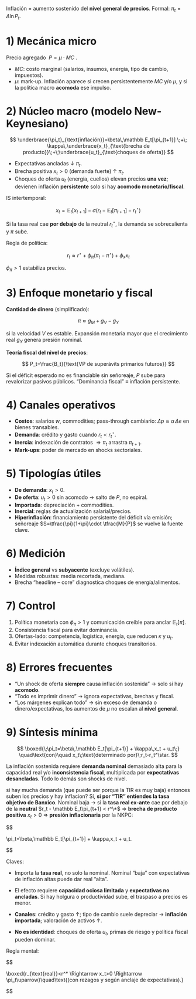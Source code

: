 Inflación = aumento sostenido del **nivel general de precios**. Formal: $\pi_t=\Delta \ln P_t$.

# 1) Mecánica micro

Precio agregado $\;P=\mu\cdot MC\;$.

* $MC$: costo marginal (salarios, insumos, energía, tipo de cambio, impuestos).
* $\mu$: mark-up.
  Inflación aparece si crecen persistentemente $MC$ y/o $\mu$, y si la política macro **acomoda** ese impulso.

# 2) Núcleo macro (modelo New-Keynesiano)

$$
\underbrace{\pi_t}_{\text{inflación}}=\beta\,\mathbb E_t[\pi_{t+1}] \;+\; \kappa\,\underbrace{x_t}_{\text{brecha de producto}}\;+\;\underbrace{u_t}_{\text{choques de oferta}}
$$

* Expectativas ancladas ↓ $\pi_t$.
* Brecha positiva $x_t>0$ (demanda fuerte) ↑ $\pi_t$.
* Choques de oferta $u_t$ (energía, cuellos) elevan precios **una vez**; devienen inflación **persistente** solo si hay **acomodo monetario/fiscal**.

IS intertemporal:

$$
x_t=\mathbb E_t[x_{t+1}] - \sigma\big(r_t-\mathbb E_t[\pi_{t+1}]-r_t^\star\big)
$$

Si la tasa real cae **por debajo** de la neutral $r_t^\star$, la demanda se sobrecalienta y $\pi$ sube.

Regla de política:

$$
r_t \approx r^\star+\phi_\pi(\pi_t-\pi^\star)+\phi_x x_t
$$

$\phi_\pi>1$ estabiliza precios.

# 3) Enfoque monetario y fiscal

**Cantidad de dinero** (simplificado):

$$
\pi \approx g_M + g_V - g_Y
$$

si la velocidad $V$ es estable. Expansión monetaria mayor que el crecimiento real $g_Y$ genera presión nominal.

**Teoría fiscal del nivel de precios**:

$$
P_t=\frac{B_t}{\text{VP de superávits primarios futuros}}
$$

Si el déficit esperado no es financiable sin señoreaje, $P$ sube para revalorizar pasivos públicos. “Dominancia fiscal” ≡ inflación persistente.

# 4) Canales operativos

* **Costos**: salarios $w$, commodities; pass-through cambiario: $\Delta p \approx \alpha\,\Delta e$ en bienes transables.
* **Demanda**: crédito y gasto cuando $r_t<r_t^\star$.
* **Inercia**: indexación de contratos $\Rightarrow \pi_t$ arrastra $\pi_{t+1}$.
* **Mark-ups**: poder de mercado en shocks sectoriales.

# 5) Tipologías útiles

* **De demanda**: $x_t>0$.
* **De oferta**: $u_t>0$ sin acomodo → salto de $P$, no espiral.
* **Importada**: depreciación + commodities.
* **Inercial**: reglas de actualización salarial/precios.
* **Hiperinflación**: financiamiento persistente del déficit vía emisión; señoreaje $S=\tfrac{\pi}{1+\pi}\cdot \tfrac{M}{P}$ se vuelve la fuente clave.

# 6) Medición

* **Índice general** vs **subyacente** (excluye volátiles).
* Medidas robustas: media recortada, mediana.
* Brecha “headline – core” diagnostica choques de energía/alimentos.

# 7) Control

1. Política monetaria con $\phi_\pi>1$ y comunicación creíble para anclar $\mathbb E_t[\pi]$.
2. Consistencia fiscal para evitar dominancia.
3. Ofertas-lado: competencia, logística, energía, que reducen $\kappa$ y $u_t$.
4. Evitar indexación automática durante choques transitorios.

# 8) Errores frecuentes

* “Un shock de oferta **siempre** causa inflación sostenida” → solo si hay **acomodo**.
* “Todo es imprimir dinero” → ignora expectativas, brechas y fiscal.
* “Los márgenes explican todo” → sin exceso de demanda o dinero/expectativas, los aumentos de $\mu$ no escalan al **nivel general**.

# 9) Síntesis mínima

$$
\boxed{\;\pi_t=\beta\,\mathbb E_t[\pi_{t+1}] + \kappa\,x_t + u_t\;}
\quad\text{con}\quad
x_t\;\text{determinado por}\;r_t-r_t^\star.
$$

La inflación sostenida requiere **demanda nominal** demasiado alta para la capacidad real y/o **inconsistencia fiscal**, multiplicada por **expectativas desancladas**. Todo lo demás son shocks de nivel.


si hay mucha demanda (que puede ser porque la TIR es muy baja) entonces suben los precios y hay inflacion?
Sí, **si por “TIR” entiendes la tasa objetivo de Banxico**. Nominal baja → si la **tasa real ex-ante** cae por debajo de la **neutral** $r_t - \mathbb E_t\pi_{t+1} < r^\*$ ⇒ **brecha de producto positiva** $x_t>0$ ⇒ **presión inflacionaria** por la NKPC:

  

$$

\pi_t=\beta\,\mathbb E_t[\pi_{t+1}] + \kappa\,x_t + u_t.

$$

  

Claves:

  

* Importa la **tasa real**, no solo la nominal. Nominal “baja” con expectativas de inflación altas puede dar real “alta”.

* El efecto requiere **capacidad ociosa limitada** y **expectativas no ancladas**. Si hay holgura o productividad sube, el traspaso a precios es menor.

* **Canales**: crédito y gasto ↑; tipo de cambio suele depreciar → **inflación importada**; valoración de activos ↑.

* **No es identidad**: choques de oferta $u_t$, primas de riesgo y política fiscal pueden dominar.

  

Regla mental:



  

$$

\boxed{r_{\text{real}}<r^\* \Rightarrow x_t>0 \Rightarrow \pi_t\uparrow}\quad\text{(con rezagos y según anclaje de expectativas).}

$$